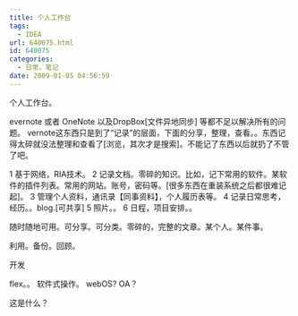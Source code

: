 ```yaml
---
title: 个人工作台
tags:
  - IDEA
url: 640075.html
id: 640075
categories:
  - 日常。笔记
date: 2009-01-05 04:56:59
---
```


个人工作台。

evernote 或者 OneNote 以及DropBox[文件异地同步] 等都不足以解决所有的问题。
vernote这东西只是到了“记录”的层面，下面的分享，整理，查看。。东西记得太碎就没法整理和查看了[浏览，其次才是搜索]。不能记了东西以后就扔了不管了吧。

1 基于网络，RIA技术。
2 记录文档。零碎的知识。比如，记下常用的软件。某软件的插件列表。常用的网站。账号，密码等。[很多东西在重装系统之后都很难记起]。
3 管理个人资料，通讯录【同事资料】，个人履历表等。
4 记录日常思考，经历。。blog.[可共享]
5 照片。。
6 日程，项目安排。。

随时随地可用。可分享。可分类。零碎的，完整的文章。某个人。某件事。

利用。备份。回顾。

开发

flex。。
软件式操作。
webOS?
OA？

这是什么？